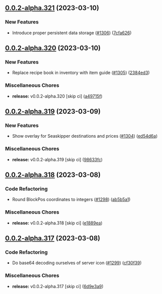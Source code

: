 ## [0.0.2-alpha.321](https://github.com/Wynntils/Artemis/compare/v0.0.2-alpha.320...v0.0.2-alpha.321) (2023-03-10)


### New Features

* Introduce proper persistent data storage ([#1306](https://github.com/Wynntils/Artemis/issues/1306)) ([7cfa626](https://github.com/Wynntils/Artemis/commit/7cfa6266e69fc6b04aeb4b0762c9ad32a7dd8fa9))

## [0.0.2-alpha.320](https://github.com/Wynntils/Artemis/compare/v0.0.2-alpha.319...v0.0.2-alpha.320) (2023-03-10)


### New Features

* Replace recipe book in inventory with item guide ([#1305](https://github.com/Wynntils/Artemis/issues/1305)) ([2384ed3](https://github.com/Wynntils/Artemis/commit/2384ed381eb9f3660797c70a9c5b126e01abfce6))


### Miscellaneous Chores

* **release:** v0.0.2-alpha.320 [skip ci] ([a49715f](https://github.com/Wynntils/Artemis/commit/a49715f5fcc74ec2bee571d784b90de211b1e6ba))

## [0.0.2-alpha.319](https://github.com/Wynntils/Artemis/compare/v0.0.2-alpha.318...v0.0.2-alpha.319) (2023-03-09)


### New Features

* Show overlay for Seaskipper destinations and prices ([#1304](https://github.com/Wynntils/Artemis/issues/1304)) ([ed54d6a](https://github.com/Wynntils/Artemis/commit/ed54d6a41b16d79809d49d8bb13817a0a15fd7e6))


### Miscellaneous Chores

* **release:** v0.0.2-alpha.319 [skip ci] ([98633fc](https://github.com/Wynntils/Artemis/commit/98633fc1b4e4a6ca0ee12ed027d9d1a34c8ddc77))

## [0.0.2-alpha.318](https://github.com/Wynntils/Artemis/compare/v0.0.2-alpha.317...v0.0.2-alpha.318) (2023-03-08)


### Code Refactoring

* Round BlockPos coordinates to integers ([#1298](https://github.com/Wynntils/Artemis/issues/1298)) ([ab5b5a1](https://github.com/Wynntils/Artemis/commit/ab5b5a1eaed3818d834eba1caa641ec6c817b513))


### Miscellaneous Chores

* **release:** v0.0.2-alpha.318 [skip ci] ([e1889ea](https://github.com/Wynntils/Artemis/commit/e1889ea6595ddd3fba4d24f1c1e3f148f239cd34))

## [0.0.2-alpha.317](https://github.com/Wynntils/Artemis/compare/v0.0.2-alpha.316...v0.0.2-alpha.317) (2023-03-08)


### Code Refactoring

* Do base64 decoding ourselves of server icon ([#1299](https://github.com/Wynntils/Artemis/issues/1299)) ([cf30f39](https://github.com/Wynntils/Artemis/commit/cf30f39a2bbe90b5d720c4710d687584543138d1))


### Miscellaneous Chores

* **release:** v0.0.2-alpha.317 [skip ci] ([6d9e3a9](https://github.com/Wynntils/Artemis/commit/6d9e3a98b261e922d3a44833bf9ca5074b0d72d3))

